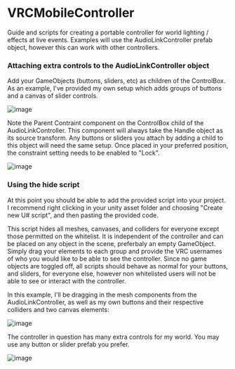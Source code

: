 # VRCMobileController
Guide and scripts for creating a portable controller for world lighting / effects at live events. Examples will use the AudioLinkController prefab object, however this can work with other controllers. 

### Attaching extra controls to the AudioLinkController object

Add your GameObjects (buttons, sliders, etc) as children of the ControlBox.
As an example, I've provided my own setup which adds groups of buttons and a canvas of slider controls.

![image](https://github.com/FRILLZ-VR/VRCMobileController/assets/60633555/e74a6848-5b58-4859-87fd-cfba61382c65)

Note the Parent Contraint component on the ControlBox child of the AudioLinkController. This component will always take the Handle object as its source transform. Any buttons or sliders you attach by adding a child to this object will need the same setup. Once placed in your preferred position, the constraint setting needs to be enabled to "Lock".

![image](https://github.com/FRILLZ-VR/VRCMobileController/assets/60633555/41bc9320-33a4-4c07-8c95-bb62b4be8284)

### Using the hide script
At this point you should be able to add the provided script into your project. I recommend right clicking in your unity asset folder and choosing "Create new U# script", and then pasting the provided code.

This script hides all meshes, canvases, and colliders for everyone except those permitted on the whitelist. It is independent of the controller and can be placed on any object in the scene, preferbaly an empty GameObject. Simply drag your elements to each group and provide the VRC usernames of who you would like to be able to see the controller. Since no game objects are toggled off, all scripts should behave as normal for your buttons, and sliders, for everyone else, however non whitelisted users will not be able to see or interact with the controller.

In this example, I'll be dragging in the mesh components from the AudioLinkController, as well as my own buttons and their respective colliders and two canvas elements:

![image](https://github.com/FRILLZ-VR/VRCMobileController/assets/60633555/57b021b6-0042-4786-9f01-6b4438647fad)

The controller in question has many extra controls for my world. You may use any button or slider prefab you prefer.

![image](https://github.com/FRILLZ-VR/VRCMobileController/assets/60633555/d2496fb3-6d04-4cec-a144-8ca55208fcbc)

